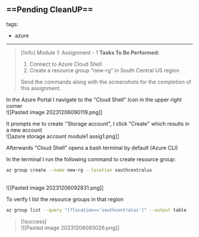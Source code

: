 ==Pending CleanUP==
---
tags:
  - azure
---
> [!info] Module 1: Assignment - 1
> **Tasks To Be Performed:** 
> 1. Connect to Azure Cloud Shell 
> 2. Create a resource group “new-rg” in South Central US region 
> 
> Send the commands along with the screenshots for the completion of this assignment. 


In the Azure Portal I navigate to the "Cloud Shell"  Icon in the upper right corner
<br>![[Pasted image 20231206090119.png]]

It prompts me to create ''Storage account", I click "Create" which results in a new account
<br>![[azure storage account module1 assig1.png]]


Afterwards "Cloud Shell" opens a bash terminal by default (Azure CLI)

In the terminal I run the following command to create resource group:
```bash
az group create --name new-rg --location southcentralus
```
<br>![[Pasted image 20231206092831.png]]

To verify I list the resource groups in that region
```bash
az group list --query "[?location=='southcentralus']" --output table
```

> [!success]
> <br>![[Pasted image 20231206093026.png]]



